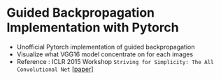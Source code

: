 # Guided Backpropagation Implementation with Pytorch

- Unofficial Pytorch implementation of guided backpropagation
- Visualize what VGG16 model concentrate on for each images
- Reference : ICLR 2015 Workshop `Striving for Simplicity: The All Convolutional Net` [[paper](https://arxiv.org/abs/1412.6806)]